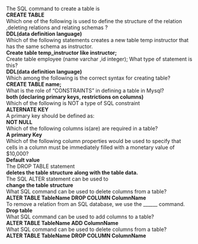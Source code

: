 The SQL command to create a table is  
**CREATE TABLE**  
Which one of the following is used to define the structure of the relation ,deleting relations and relating schemas ?  
**DDL(data definition language)**  
Which of the following statements creates a new table temp instructor that has the same schema as instructor.  
**Create table temp_instructor like instructor;**  
Create table employee (name varchar ,id integer); What type of statement is this?  
**DDL(data definition language)**  
Which among the following is the correct syntax for creating table?  
**CREATE TABLE name;**  
What is the role of “CONSTRAINTS” in defining a table in Mysql?  
**both (declaring primary keys, restrictions on columns)**  
Which of the following is NOT a type of SQL constraint  
**ALTERNATE KEY**  
A primary key should be defined as:  
**NOT NULL**  
Which of the following columns is(are) are required in a table?  
**A primary Key**  
Which of the following column properties would be used to specify that cells in a column must be immediately filled with a monetary value of $10,000?  
**Default value**  
The DROP TABLE statement  
**deletes the table structure along with the table data.**  
The SQL ALTER statement can be used to  
**change the table structure**  
What SQL command can be used to delete columns from a table?  
**ALTER TABLE TableName DROP COLUMN ColumnName**  
To remove a relation from an SQL database, we use the ______ command.  
**Drop table**  
What SQL command can be used to add columns to a table?  
**ALTER TABLE TableName ADD ColumnName**  
What SQL command can be used to delete columns from a table?  
**ALTER TABLE TableName DROP COLUMN ColumnName**